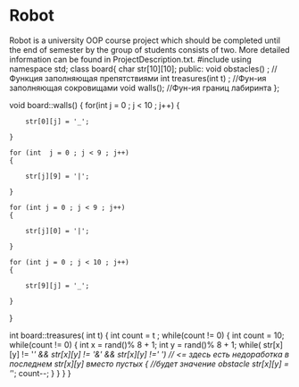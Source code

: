 # Robot

Robot is a university OOP course project which should be completed until the end of semester by the group of students consists of two. More detailed information can be found in ProjectDescription.txt.
#include <iostream>
using namespace std;
class board{
  char str[10][10];
public:
	void obstacles() ; //Функция заполняющая препятствиями
	int treasures(int t) ; //Фун-ия заполняющая сокровищами
	void walls(); //Фун-ия границ лабиринта
};

void board::walls()
{
	for(int j = 0 ; j < 10 ; j++)
	{

		str[0][j] = '_';

	}
	
	for (int  j = 0 ; j < 9 ; j++)
	{

		str[j][9] = '|';

	}

	for (int j = 0 ; j < 9 ; j++)
	{

		str[j][0] = '|';

	}

	for (int j = 0 ; j < 10 ; j++)
	{

		str[9][j] = '_';

	}


}	

int board::treasures( int t) 
{
	int count = t ;
	while(count != 0)
	{
		int count = 10; 
		while(count != 0)
	 {
		int x = rand()% 8 + 1;
		int y = rand()% 8 + 1;
		while( str[x][y] != '*' && str[x][y] != '&' && str[x][y] !=' ') // <= здесь есть недоработка в последнем str[x][y] вместо пустых
		 {                                                              //будет значение obstacle
				str[x][y] = '*';
				count--;
		 }
	 }
	}
}
